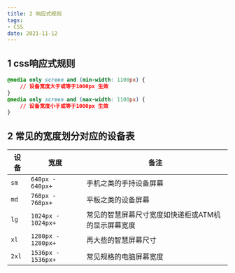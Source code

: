 ```yaml
---
title: 2 响应式规则
tags:
- CSS
date: 2021-11-12
---
```


## 1 css响应式规则
``` css
@media only screen and (min-width: 1100px) {
    // 设备宽度大于或等于1000px 生效
}
@media only screen and (max-width: 1100px) {
    // 设备宽度小于或等于1000px 生效
}
```
## 2 常见的宽度划分对应的设备表

| 设备 | 宽度 | 备注 | 
| --- | --- |  --- |
| `sm`  | `640px - 640px+` | 手机之类的手持设备屏幕 |
| `md`  | `768px - 768px+` | 平板之类的设备屏幕 |
| `lg` | `1024px - 1024px+` | 常见的智慧屏幕尺寸宽度如快递柜或ATM机的显示屏幕宽度|
| `xl` | `1280px - 1280px+` | 再大些的智慧屏幕尺寸|
| `2xl` | `1536px - 1536px+` | 常见规格的电脑屏幕宽度|

